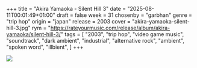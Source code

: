 +++
title = "Akira Yamaoka - Silent Hill 3"
date = "2025-08-11T00:01:49+01:00"
draft = false
week = 31
chosenby = "garbhan"
genre = "trip hop"
origin = "japan"
release = 2003
cover = "akira-yamaoka-silent-hill-3.jpg"
rym = "https://rateyourmusic.com/release/album/akira-yamaoka/silent-hill-3/"
tags = [
    "2003",
    "trip hop",
    "video game music",
    "soundtrack",
    "dark ambient",
    "industrial",
    "alternative rock",
    "ambient",
    "spoken word",
    "illbient",
]
+++

![](../../images/covers/akira-yamaoka-silent-hill-3.jpg)

